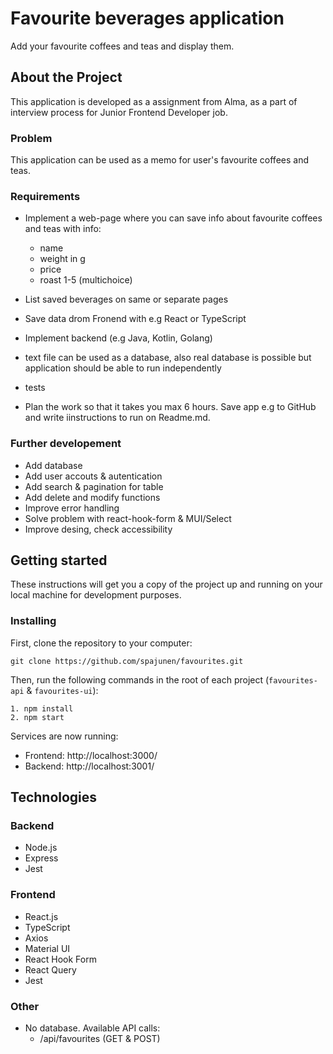 # Favourite beverages application

Add your favourite coffees and teas and display them.

## About the Project

This application is developed as a assignment from Alma, as a part of interview process for Junior Frontend Developer job.

### Problem

This application can be used as a memo for user's favourite coffees and teas.

### Requirements

- Implement a web-page where you can save info about favourite coffees and teas with info:
  - name
  - weight in g
  - price
  - roast 1-5 (multichoice)

- List saved beverages on same or separate pages
- Save data drom Fronend with e.g React or TypeScript
- Implement backend (e.g Java, Kotlin, Golang)
- text file can be used as a database, also real database is possible but application should be able to run independently
- tests

- Plan the work so that it takes you max 6 hours. Save app e.g to GitHub and write iinstructions to run on Readme.md.

### Further developement

- Add database
- Add user accouts & autentication
- Add search & pagination for table
- Add delete and modify functions
- Improve error handling
- Solve problem with react-hook-form & MUI/Select
- Improve desing, check accessibility

## Getting started

These instructions will get you a copy of the project up and running on your local machine for development purposes.

### Installing

First, clone the repository to your computer:
```
git clone https://github.com/spajunen/favourites.git
```
Then, run the following commands in the root of each project (```favourites-api``` & ```favourites-ui```):
```
1. npm install
2. npm start
```
Services are now running:
- Frontend: http://localhost:3000/
- Backend: http://localhost:3001/

## Technologies

### Backend
- Node.js
- Express
- Jest

### Frontend
- React.js
- TypeScript
- Axios
- Material UI
- React Hook Form
- React Query
- Jest

### Other
- No database. Available API calls: 
  - /api/favourites (GET & POST)

